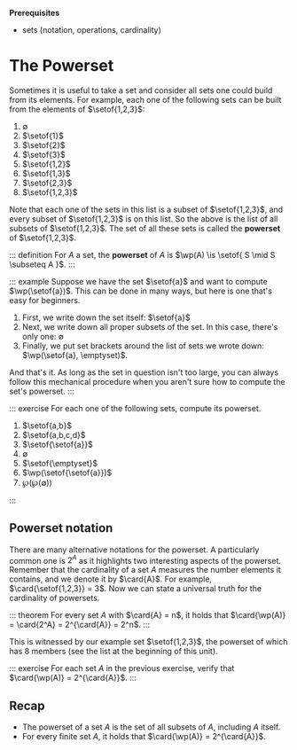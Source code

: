 **Prerequisites**

- sets (notation, operations, cardinality)

# The Powerset

Sometimes it is useful to take a set and consider all sets one could build from its elements.
For example, each one of the following sets can be built from the elements of $\setof{1,2,3}$: 

1. $\emptyset$
1. $\setof{1}$
1. $\setof{2}$
1. $\setof{3}$
1. $\setof{1,2}$
1. $\setof{1,3}$
1. $\setof{2,3}$
1. $\setof{1,2,3}$

Note that each one of the sets in this list is a subset of $\setof{1,2,3}$, and every subset of $\setof{1,2,3}$ is on this list.
So the above is the list of all subsets of $\setof{1,2,3}$.
The set of all these sets is called the **powerset** of $\setof{1,2,3}$.

::: definition
For $A$ a set, the **powerset** of $A$ is $\wp(A) \is \setof{ S \mid S \subseteq A }$.
:::

::: example
Suppose we have the set $\setof{a}$ and want to compute $\wp(\setof{a})$.
This can be done in many ways, but here is one that's easy for beginners.

1. First, we write down the set itself: $\setof{a}$
1. Next, we write down all proper subsets of the set.
   In this case, there's only one: $\emptyset$
1. Finally, we put set brackets around the list of sets we wrote down:
   $\wp(\setof{a}, \emptyset)$.

And that's it.
As long as the set in question isn't too large, you can always follow this mechanical procedure when you aren't sure how to compute the set's powerset.
:::

::: exercise
For each one of the following sets, compute its powerset.

1. $\setof{a,b}$
1. $\setof{a,b,c,d}$
1. $\setof{\setof{a}}$
1. $\emptyset$
1. $\setof{\emptyset}$
1. $\wp(\setof{\setof{a}})$
1. $\wp(\wp(\emptyset))$

:::

## Powerset notation

There are many alternative notations for the powerset.
A particularly common one is $2^A$ as it highlights two interesting aspects of the powerset.
Remember that the cardinality of a set $A$ measures the number elements it contains, and we denote it by $\card{A}$.
For example, $\card{\setof{1,2,3}} = 3$.
Now we can state a universal truth for the cardinality of powersets.

::: theorem
For every set $A$ with $\card{A} = n$, it holds that $\card{\wp(A)} = \card{2^A} = 2^{\card{A}} = 2^n$.
:::

This is witnessed by our example set $\setof{1,2,3}$, the powerset of which has $8$ members (see the list at the beginning of this unit).

::: exercise
For each set $A$ in the previous exercise, verify that $\card{\wp(A)} = 2^{\card{A}}$.
:::

<!-- But the $2^A$ notation for powersets has a deeper meaning that goes beyond mere numbers. -->
<!-- The notation $B^A$ is sometimes used to represent the set of all functions from $A$ to $B$. -->
<!-- And $2$ can be construed not just as the number $2$, but as any set with cardinality $2$, including $\setof{\top, \bot}$. -->
<!-- So $2^A$ can be taken to denote the set of all functions from $A$ to $\setof{\top, \bot}$. -->
<!-- But since functions are sets, this is exactly the class of all subsets of $A$. -->

<!-- In sum, the $2^A$ notation for powersets is very pleasing on a theoretical level. -->
<!-- But humans are a practical bunch, and since superscripts are slightly strenuous to read, $\wp(A)$ is the preferred notation for powersets. -->

## Recap

- The powerset of a set $A$ is the set of all subsets of $A$, including $A$ itself.
- For every finite set $A$, it holds that $\card{\wp(A)} = 2^{\card{A}}$.
